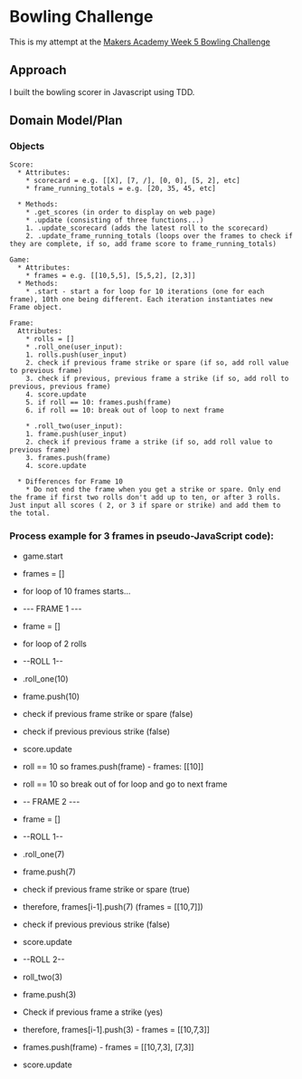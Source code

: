 # Bowling Challenge

This is my attempt at the [Makers Academy Week 5 Bowling Challenge](https://github.com/makersacademy/bowling-challenge)

## Approach

I built the bowling scorer in Javascript using TDD.  

## Domain Model/Plan

### Objects
```
Score:
  * Attributes:
    * scorecard = e.g. [[X], [7, /], [0, 0], [5, 2], etc]
    * frame_running_totals = e.g. [20, 35, 45, etc]

  * Methods:
    * .get_scores (in order to display on web page)
    * .update (consisting of three functions...)
    1. .update_scorecard (adds the latest roll to the scorecard)
    2. .update_frame_running_totals (loops over the frames to check if they are complete, if so, add frame score to frame_running_totals)

Game:
  * Attributes:
    * frames = e.g. [[10,5,5], [5,5,2], [2,3]]
  * Methods:
    * .start - start a for loop for 10 iterations (one for each frame), 10th one being different. Each iteration instantiates new Frame object.

Frame:
  Attributes:
    * rolls = []
    * .roll_one(user_input):
    1. rolls.push(user_input)
    2. check if previous frame strike or spare (if so, add roll value to previous frame)
    3. check if previous, previous frame a strike (if so, add roll to previous, previous frame)
    4. score.update
    5. if roll == 10: frames.push(frame)
    6. if roll == 10: break out of loop to next frame

    * .roll_two(user_input):
    1. frame.push(user_input)
    2. check if previous frame a strike (if so, add roll value to previous frame)
    3. frames.push(frame)
    4. score.update

  * Differences for Frame 10
    * Do not end the frame when you get a strike or spare. Only end the frame if first two rolls don't add up to ten, or after 3 rolls. Just input all scores ( 2, or 3 if spare or strike) and add them to the total.
```
### Process example for 3 frames in pseudo-JavaScript code):
  * game.start
  * frames = []
  * for loop of 10 frames starts...
  * --- FRAME 1 ---
  * frame = []
  * for loop of 2 rolls
  * --ROLL 1--
  * .roll_one(10)
  * frame.push(10)
  * check if previous frame strike or spare (false)
  * check if previous previous strike (false)
  * score.update
  * roll == 10 so frames.push(frame) - frames: [[10]]
  * roll == 10 so break out of for loop and go to next frame

  * -- FRAME 2 ---
  * frame = []
  * --ROLL 1--
  * .roll_one(7)
  * frame.push(7)
  * check if previous frame strike or spare (true)
  * therefore, frames[i-1].push(7) (frames = [[10,7]])
  * check if previous previous strike (false)
  * score.update
  * --ROLL 2--
  * roll_two(3)
  * frame.push(3)
  * Check if previous frame a strike (yes)
  * therefore, frames[i-1].push(3) - frames = [[10,7,3]]
  * frames.push(frame) - frames = [[10,7,3], [7,3]]
  * score.update
